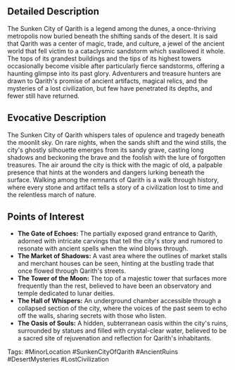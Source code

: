 ## Detailed Description
The Sunken City of Qarith is a legend among the dunes, a once-thriving metropolis now buried beneath the shifting sands of the desert. It is said that Qarith was a center of magic, trade, and culture, a jewel of the ancient world that fell victim to a cataclysmic sandstorm which swallowed it whole. The tops of its grandest buildings and the tips of its highest towers occasionally become visible after particularly fierce sandstorms, offering a haunting glimpse into its past glory. Adventurers and treasure hunters are drawn to Qarith's promise of ancient artifacts, magical relics, and the mysteries of a lost civilization, but few have penetrated its depths, and fewer still have returned.

## Evocative Description
The Sunken City of Qarith whispers tales of opulence and tragedy beneath the moonlit sky. On rare nights, when the sands shift and the wind stills, the city's ghostly silhouette emerges from its sandy grave, casting long shadows and beckoning the brave and the foolish with the lure of forgotten treasures. The air around the city is thick with the magic of old, a palpable presence that hints at the wonders and dangers lurking beneath the surface. Walking among the remnants of Qarith is a walk through history, where every stone and artifact tells a story of a civilization lost to time and the relentless march of nature.

## Points of Interest
- **The Gate of Echoes:** The partially exposed grand entrance to Qarith, adorned with intricate carvings that tell the city's story and rumored to resonate with ancient spells when the wind blows through.
- **The Market of Shadows:** A vast area where the outlines of market stalls and merchant houses can be seen, hinting at the bustling trade that once flowed through Qarith's streets.
- **The Tower of the Moon:** The top of a majestic tower that surfaces more frequently than the rest, believed to have been an observatory and temple dedicated to lunar deities.
- **The Hall of Whispers:** An underground chamber accessible through a collapsed section of the city, where the voices of the past seem to echo off the walls, sharing secrets with those who listen.
- **The Oasis of Souls:** A hidden, subterranean oasis within the city's ruins, surrounded by statues and filled with crystal-clear water, believed to be a sacred site of rejuvenation and reflection for Qarith's inhabitants.

Tags: #MinorLocation #SunkenCityOfQarith #AncientRuins #DesertMysteries #LostCivilization
